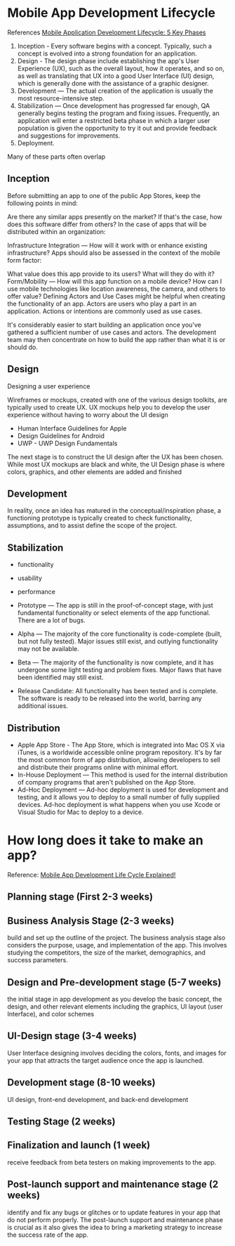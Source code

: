 # Mobile App Development Lifecycle

References [Mobile Application Development Lifecycle: 5 Key Phases](https://blog.kms-solutions.asia/mobile-app-development-lifecycle)

1. Inception - Every software begins with a concept. Typically, such a concept is evolved into a strong foundation for an application.
2. Design - The design phase include establishing the app's User Experience (UX), such as the overall layout, how it operates, and so on, as well as translating that UX into a good User Interface (UI) design, which is generally done with the assistance of a graphic designer.
3. Development — The actual creation of the application is usually the most resource-intensive step.
4. Stabilization — Once development has progressed far enough, QA generally begins testing the program and fixing issues. Frequently, an application will enter a restricted beta phase in which a larger user population is given the opportunity to try it out and provide feedback and suggestions for improvements.
5. Deployment.

Many of these parts often overlap

## Inception
Before submitting an app to one of the public App Stores, keep the following points in mind:

Are there any similar apps presently on the market? If that's the case, how does this software differ from others?
In the case of apps that will be distributed within an organization:

Infrastructure Integration — How will it work with or enhance existing infrastructure?
Apps should also be assessed in the context of the mobile form factor:

What value does this app provide to its users? What will they do with it?
Form/Mobility — How will this app function on a mobile device? How can I use mobile technologies like location awareness, the camera, and others to offer value?
Defining Actors and Use Cases might be helpful when creating the functionality of an app. Actors are users who play a part in an application. Actions or intentions are commonly used as use cases.

It's considerably easier to start building an application once you've gathered a sufficient number of use cases and actors. The development team may then concentrate on how to build the app rather than what it is or should do.

## Design
Designing a user experience

Wireframes or mockups, created with one of the various design toolkits, are typically used to create UX. UX mockups help you to develop the user experience without having to worry about the UI design
* Human Interface Guidelines for Apple
* Design Guidelines for Android
* UWP - UWP Design Fundamentals

The next stage is to construct the UI design after the UX has been chosen. 
While most UX mockups are black and white, the UI Design phase is where colors, graphics, and other elements are added and finished

## Development
In reality, once an idea has matured in the conceptual/inspiration phase, a functioning prototype is typically created to check functionality, assumptions, and to assist define the scope of the project.

## Stabilization
* functionality
* usability
* performance

* Prototype — The app is still in the proof-of-concept stage, with just fundamental functionality or select elements of the app functional. There are a lot of bugs.
* Alpha — The majority of the core functionality is code-complete (built, but not fully tested). Major issues still exist, and outlying functionality may not be available.
* Beta — The majority of the functionality is now complete, and it has undergone some light testing and problem fixes. Major flaws that have been identified may still exist.
* Release Candidate: All functionality has been tested and is complete. The software is ready to be released into the world, barring any additional issues.

## Distribution

* Apple App Store - The App Store, which is integrated into Mac OS X via iTunes, is a worldwide accessible online program repository. It's by far the most common form of app distribution, allowing developers to sell and distribute their programs online with minimal effort.
* In-House Deployment — This method is used for the internal distribution of company programs that aren't published on the App Store.
* Ad-Hoc Deployment — Ad-hoc deployment is used for development and testing, and it allows you to deploy to a small number of fully supplied devices. Ad-hoc deployment is what happens when you use Xcode or Visual Studio for Mac to deploy to a device.



# How long does it take to make an app?
Reference: [Mobile App Development Life Cycle Explained!](https://www.claysys.com/blog/mobile-app-development-life-cycle/)

## Planning stage (First 2-3 weeks)  
## Business Analysis Stage (2-3 weeks) 
build and set up the outline of the project. The business analysis stage also considers the purpose, usage, and implementation of the app. This involves studying the competitors, the size of the market, demographics, and success parameters. 
## Design and Pre-development stage (5-7 weeks) 
the initial stage in app development as you develop the basic concept, the design, and other relevant elements including the graphics, UI layout (user Interface), and color schemes
## UI-Design stage (3-4 weeks) 
User Interface designing involves deciding the colors, fonts, and images for your app that attracts the target audience once the app is launched.
## Development stage (8-10 weeks) 
UI design, front-end development, and back-end development
## Testing Stage (2 weeks) 
## Finalization and launch (1 week) 
receive feedback from beta testers on making improvements to the app. 
## Post-launch support and maintenance stage (2 weeks) 
identify and fix any bugs or glitches or to update features in your app that do not perform properly. The post-launch support and maintenance phase is crucial as it also gives the idea to bring a marketing strategy to increase the success rate of the app. 
 
 
